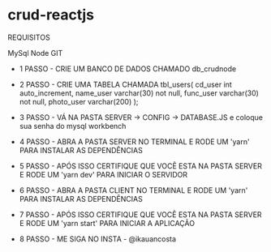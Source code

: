 # crud-reactjs

REQUISITOS

 MySql
 Node
 GIT

- 1 PASSO - CRIE UM BANCO DE DADOS CHAMADO db_crudnode

- 2 PASSO - CRIE UMA TABELA CHAMADA tbl_users(
  cd_user int auto_increment,
  name_user varchar(30) not null,
  func_user varchar(30) not null,
  photo_user varchar(200)
);

- 3 PASSO - VÁ NA PASTA SERVER -> CONFIG -> DATABASE.JS e coloque sua senha do mysql workbench

- 4 PASSO - ABRA A PASTA SERVER NO TERMINAL E RODE UM 'yarn' PARA INSTALAR AS DEPENDÊNCIAS

- 5 PASSO - APÓS ISSO CERTIFIQUE QUE VOCÊ ESTA NA PASTA SERVER E RODE UM 'yarn dev' PARA INICIAR O SERVIDOR

- 6 PASSO - ABRA A PASTA CLIENT NO TERMINAL E RODE UM 'yarn' PARA INSTALAR AS DEPENDÊNCIAS

- 7 PASSO - APÓS ISSO CERTIFIQUE QUE VOCÊ ESTA NA PASTA SERVER E RODE UM 'yarn start' PARA INICIAR A APLICAÇÃO

- 8 PASSO - ME SIGA NO INSTA - @ikauancosta


